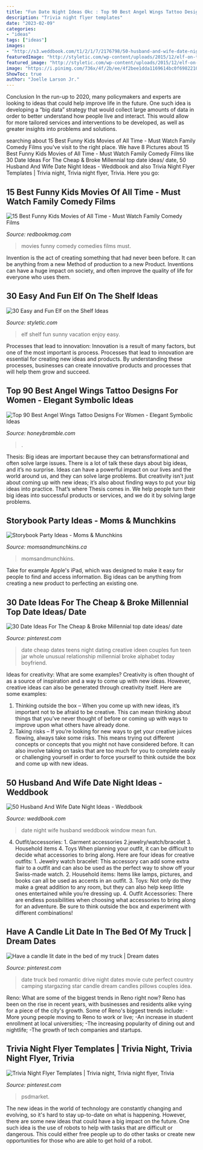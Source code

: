 ```yaml
---
title: "Fun Date Night Ideas Okc : Top 90 Best Angel Wings Tattoo Designs For Women"
description: "Trivia night flyer templates"
date: "2023-02-09"
categories:
- "ideas"
tags: ["ideas"]
images:
- "http://s3.weddbook.com/t1/2/1/7/2176798/50-husband-and-wife-date-night-ideas.jpg"
featuredImage: "http://styletic.com/wp-content/uploads/2015/12/elf-on-the-shelf-ideas/7-elf-on-the-shelf-ideas.jpg"
featured_image: "http://styletic.com/wp-content/uploads/2015/12/elf-on-the-shelf-ideas/7-elf-on-the-shelf-ideas.jpg"
image: "https://i.pinimg.com/736x/4f/2b/ee/4f2bee1dda1169614bc0f69822101ca8.jpg"
ShowToc: true
author: "Joelle Larson Jr."
---
```



Conclusion
In the run-up to 2020, many policymakers and experts are looking to ideas that could help improve life in the future. One such idea is developing a “big data” strategy that would collect large amounts of data in order to better understand how people live and interact. This would allow for more tailored services and interventions to be developed, as well as greater insights into problems and solutions.

	

		
searching about 15 Best Funny Kids Movies of All Time - Must Watch Family Comedy Films you've visit to the right place. We have 8 Pictures about 15 Best Funny Kids Movies of All Time - Must Watch Family Comedy Films like 30 Date Ideas For The Cheap &amp; Broke Millennial top date ideas/ date, 50 Husband And Wife Date Night Ideas - Weddbook and also Trivia Night Flyer Templates | Trivia night, Trivia night flyer, Trivia. Here you go:
		
    
## 15 Best Funny Kids Movies Of All Time - Must Watch Family Comedy Films

<img loading=lazy src="https://hips.hearstapps.com/hmg-prod.s3.amazonaws.com/images/index-funny-kids-movies-1533669121.jpg?crop=1.00xw:1.00xh;0,0&amp;resize=1200:*" onerror="this.onerror=null;this.src='https://tse4.mm.bing.net/th?id=OIP.UzMFITRKrW5OfnT9W_UgIgHaDt&amp;pid=15.1';" alt="15 Best Funny Kids Movies of All Time - Must Watch Family Comedy Films">

_Source: redbookmag.com_

>movies funny comedy comedies films must. 

	

Invention is the act of creating something that had never been before. It can be anything from a new Method of production to a new Product. Inventions can have a huge impact on society, and often improve the quality of life for everyone who uses them.

    
## 30 Easy And Fun Elf On The Shelf Ideas

<img loading=lazy src="http://styletic.com/wp-content/uploads/2015/12/elf-on-the-shelf-ideas/7-elf-on-the-shelf-ideas.jpg" onerror="this.onerror=null;this.src='https://tse4.mm.bing.net/th?id=OIP.GzWbnS1vOIk4HNE6fi1DogHaLH&amp;pid=15.1';" alt="30 Easy and Fun Elf on the Shelf Ideas">

_Source: styletic.com_

>elf shelf fun sunny vacation enjoy easy. 

	

Processes that lead to innovation:
Innovation is a result of many factors, but one of the most important is process. Processes that lead to innovation are essential for creating new ideas and products. By understanding these processes, businesses can create innovative products and processes that will help them grow and succeed.

    
## Top 90 Best Angel Wings Tattoo Designs For Women - Elegant Symbolic Ideas

<img loading=lazy src="https://honeybramble.com/wp-content/uploads/womens-torso-angel-wings-tattoo.jpg" onerror="this.onerror=null;this.src='https://tse1.mm.bing.net/th?id=OIP.f8oYdqkPjhPUO5vynF200AHaHa&amp;pid=15.1';" alt="Top 90 Best Angel Wings Tattoo Designs For Women - Elegant Symbolic Ideas">

_Source: honeybramble.com_

>. 

	

Thesis: Big ideas are important because they can betransformational and often solve large issues.
There is a lot of talk these days about big ideas, and it’s no surprise. Ideas can have a powerful impact on our lives and the world around us, and they can solve large problems. But creativity isn’t just about coming up with new ideas; it’s also about finding ways to put your big ideas into practice. That’s where Thesis comes in. We help people turn their big ideas into successful products or services, and we do it by solving large problems.

    
## Storybook Party Ideas - Moms &amp; Munchkins

<img loading=lazy src="https://www.momsandmunchkins.ca/wp-content/uploads/2013/10/storybook-party-ideas-slider.jpg" onerror="this.onerror=null;this.src='https://tse4.mm.bing.net/th?id=OIP.q3LDl5iHbgWTxmc6afACMgHaEL&amp;pid=15.1';" alt="Storybook Party Ideas - Moms &amp; Munchkins">

_Source: momsandmunchkins.ca_

>momsandmunchkins. 

	

Take for example Apple's iPad, which was designed to make it easy for people to find and access information. Big ideas can be anything from creating a new product to perfecting an existing one.

    
## 30 Date Ideas For The Cheap &amp; Broke Millennial Top Date Ideas/ Date

<img loading=lazy src="https://i.pinimg.com/736x/ca/0e/c5/ca0ec5d7920385fefd7627285ae43743.jpg" onerror="this.onerror=null;this.src='https://tse4.mm.bing.net/th?id=OIP.PCglnzYBjzJlFZy6xT4xfQHaLG&amp;pid=15.1';" alt="30 Date Ideas For The Cheap &amp; Broke Millennial top date ideas/ date">

_Source: pinterest.com_

>date cheap dates teens night dating creative ideen couples fun teen jar whole unusual relationship millennial broke alphabet today boyfriend. 

	

Ideas for creativity: What are some examples?
Creativity is often thought of as a source of inspiration and a way to come up with new ideas. However, creative ideas can also be generated through creativity itself. Here are some examples: 
1. Thinking outside the box – When you come up with new ideas, it’s important not to be afraid to be creative. This can mean thinking about things that you’ve never thought of before or coming up with ways to improve upon what others have already done. 
2. Taking risks – If you’re looking for new ways to get your creative juices flowing, always take some risks. This means trying out different concepts or concepts that you might not have considered before. It can also involve taking on tasks that are too much for you to complete easily or challenging yourself in order to force yourself to think outside the box and come up with new ideas.

    
## 50 Husband And Wife Date Night Ideas - Weddbook

<img loading=lazy src="http://s3.weddbook.com/t1/2/1/7/2176798/50-husband-and-wife-date-night-ideas.jpg" onerror="this.onerror=null;this.src='https://tse1.mm.bing.net/th?id=OIP.08iLe3l82pWGjXKbEO14hAHaLF&amp;pid=15.1';" alt="50 Husband And Wife Date Night Ideas - Weddbook">

_Source: weddbook.com_

>date night wife husband weddbook window mean fun. 

	

4. Outfit/accessories: 1. Garment accessories 2.jewelry/watch/bracelet 3. Household items 4. Toys
When planning your outfit, it can be difficult to decide what accessories to bring along. Here are four ideas for creative outfits: 1. Jewelry watch bracelet: This accessory can add some extra flair to a outfit and can also be used as the perfect way to show off your Swiss-made watch. 2. Household items: Items like lamps, pictures, and books can all be used as accents in an outfit. 3. Toys: Not only do they make a great addition to any room, but they can also help keep little ones entertained while you’re dressing up. 4. Outfit Accessories: There are endless possibilities when choosing what accessories to bring along for an adventure. Be sure to think outside the box and experiment with different combinations!

    
## Have A Candle Lit Date In The Bed Of My Truck | Dream Dates

<img loading=lazy src="https://i.pinimg.com/736x/1b/c3/19/1bc31924a909139e2c4295acd8517f1a--truck-bed-date-a-truck.jpg" onerror="this.onerror=null;this.src='https://tse4.mm.bing.net/th?id=OIP.I3uXy-MhkPRT9Q5g5OZQ5QHaHa&amp;pid=15.1';" alt="Have a candle lit date in the bed of my truck | Dream dates">

_Source: pinterest.com_

>date truck bed romantic drive night dates movie cute perfect country camping stargazing star candle dream candles pillows couples idea. 

	

Reno: What are some of the biggest trends in Reno right now?
Reno has been on the rise in recent years, with businesses and residents alike vying for a piece of the city's growth. Some of Reno's biggest trends include: 
 -More young people moving to Reno to work or live; 
-An increase in student enrollment at local universities; 
-The increasing popularity of dining out and nightlife; 
-The growth of tech companies and startups.

    
## Trivia Night Flyer Templates | Trivia Night, Trivia Night Flyer, Trivia

<img loading=lazy src="https://i.pinimg.com/736x/4f/2b/ee/4f2bee1dda1169614bc0f69822101ca8.jpg" onerror="this.onerror=null;this.src='https://tse1.mm.bing.net/th?id=OIP.lVBRcmV23v-JcLwcvpmdUwHaHa&amp;pid=15.1';" alt="Trivia Night Flyer Templates | Trivia night, Trivia night flyer, Trivia">

_Source: pinterest.com_

>psdmarket. 

	

The new ideas in the world of technology are constantly changing and evolving, so it's hard to stay up-to-date on what is happening. However, there are some new ideas that could have a big impact on the future. One such idea is the use of robots to help with tasks that are difficult or dangerous. This could either free people up to do other tasks or create new opportunities for those who are able to get hold of a robot.

